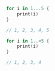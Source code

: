 ```swift
for i in 1...5 {
	print(i)
}

// 1, 2, 3, 4, 5
```

```swift
for i in 1..<5 {
	print(i)
}

// 1, 2, 3, 4
```
